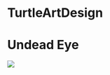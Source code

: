 # TurtleArtDesign

<h1>Undead Eye</h1>
<img src="https://github.com/TimothyNg5808/TurtleArtDesign/blob/master/Undead%20Eye%20screenshot.png">
